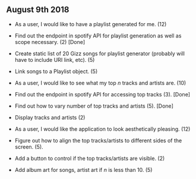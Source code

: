 ## August 9th 2018

- As a user, I would like to have a playlist generated for me. (12)
 - Find out the endpoint in spotify API for playlist generation as well as scope necessary. (2) [Done]
 - Create static list of 20 Gizz songs for playlist generator (probably will have to include URI link, etc). (5)
 - Link songs to a Playlist object. (5)

- As a user, I would like to see what my top *n* tracks and artists are. (10)
 - Find out the endpoint in spotify API for accessing top tracks (3). [Done]
 - Find out how to vary number of top tracks and artists (5). [Done]
 - Display tracks and artists (2) 

- As a user, I would like the application to look aesthetically pleasing. (12)
 - Figure out how to align the top tracks/artists to different sides of the screen. (5).
 - Add a button to control if the top tracks/artists are visible. (2)
 - Add album art for songs, artist art if *n* is less than 10. (5)